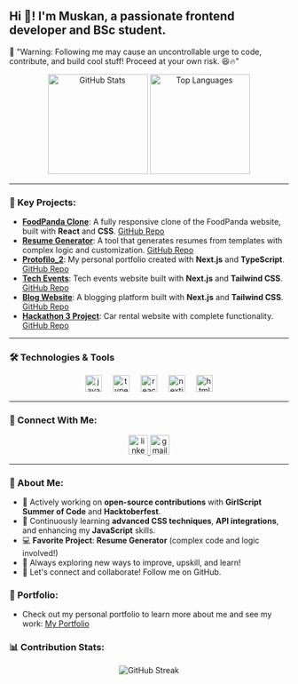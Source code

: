 <h2 align="left">Hi 👋! I'm Muskan, a passionate frontend developer and BSc student.</h2>


🚀 "Warning: Following me may cause an uncontrollable urge to code, contribute, and build cool stuff! Proceed at your own risk. 😆🔥"


<!-- Graphs Section -->
<div align="center">
  <img src="https://github-profile-summary-cards.vercel.app/api/cards/stats?username=muskan-fatim&theme=2077" alt="GitHub Stats" height="180">
  <img src="https://github-profile-summary-cards.vercel.app/api/cards/repos-per-language?username=muskan-fatim&theme=2077" alt="Top Languages" height="180">
</div>

---

### 📌 Key Projects:
<a name="key-projects"></a>
- **[FoodPanda Clone](https://panda-clone.vercel.app/)**: A fully responsive clone of the FoodPanda website, built with **React** and **CSS**. [GitHub Repo](https://github.com/muskan-fatim/panda-clone.git)
- **[Resume Generator](https://resume-generator-azure.vercel.app/)**: A tool that generates resumes from templates with complex logic and customization. [GitHub Repo](https://github.com/muskan-fatim/resume-builder)
- **[Protofilo_2](https://protofilo-2.vercel.app/)**: My personal portfolio created with **Next.js** and **TypeScript**. [GitHub Repo](https://github.com/muskan-fatim/Protofilo_2)
- **[Tech Events](https://tech-event-lovat.vercel.app/)**: Tech events website built with **Next.js** and **Tailwind CSS**. [GitHub Repo](https://github.com/muskan-fatim/tech-events)
- **[Blog Website](https://blog-website-rho-blush.vercel.app/)**: A blogging platform built with **Next.js** and **Tailwind CSS**. [GitHub Repo](https://github.com/muskan-fatim/blog-website)
- **[Hackathon 3 Project](https://hackthone-3-two.vercel.app/)**: Car rental website with complete functionality. [GitHub Repo](https://github.com/muskan-fatim/hackthone-3)

---

### 🛠 Technologies & Tools
<a name="technologies"></a>

<div align="center">
  <img src="https://cdn.jsdelivr.net/gh/devicons/devicon/icons/javascript/javascript-original.svg" height="30" alt="javascript logo" />
  <img width="12" />
  <img src="https://cdn.jsdelivr.net/gh/devicons/devicon/icons/typescript/typescript-original.svg" height="30" alt="typescript logo" />
  <img width="12" />
  <img src="https://cdn.jsdelivr.net/gh/devicons/devicon/icons/react/react-original.svg" height="30" alt="react logo" />
  <img width="12" />
  <img src="https://cdn.jsdelivr.net/gh/devicons/devicon/icons/nextjs/nextjs-original.svg" height="30" alt="nextjs logo" />
  <img width="12" />
  <img src="https://cdn.jsdelivr.net/gh/devicons/devicon/icons/html5/html5-original.svg" height="30" alt="html5 logo" />
</div>

---

### 💌 Connect With Me:
<a name="connect"></a>
<div align="center">
  <a href="https://www.linkedin.com/in/muskan-fatima-ab90732b7/" target="_blank">
    <img src="https://img.shields.io/static/v1?message=LinkedIn&logo=linkedin&label=&color=0077B5&logoColor=white&labelColor=&style=for-the-badge" height="35" alt="linkedin logo" />
  </a>
  <a href="mailto:mushiifatima3456@gmail.com">
    <img src="https://img.shields.io/static/v1?message=Gmail&logo=gmail&label=&color=D14836&logoColor=white&labelColor=&style=for-the-badge" height="35" alt="gmail logo" />
  </a>
</div>

---

### 🧠 About Me:
<a name="about"></a>
- 💪 Actively working on **open-source contributions** with **GirlScript Summer of Code** and **Hacktoberfest**.
- 🌱 Continuously learning **advanced CSS techniques**, **API integrations**, and enhancing my **JavaScript** skills.
- 💻 **Favorite Project**: **Resume Generator** (complex code and logic involved!)
- 🧠 Always exploring new ways to improve, upskill, and learn!
- 🤝 Let's connect and collaborate! Follow me on GitHub.


### 💼 Portfolio:
<a name="portfolio"></a>
- Check out my personal portfolio to learn more about me and see my work: [My Portfolio](https://protofilo-2.vercel.app/)

### 📊 Contribution Stats:
<div align="center">
  <img src="https://github-readme-streak-stats.herokuapp.com/?user=muskan-fatim&theme=2077" alt="GitHub Streak" />
</div>




